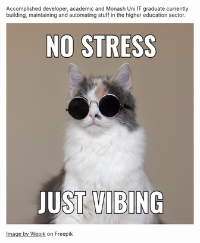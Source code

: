 Accomplished developer, academic and Monash Uni IT graduate currently building, maintaining and automating stuff in the higher education sector. 

<img src="/git_assets/cat_vibe.png" width="536" height="540" />

<a href="https://www.freepik.com/free-vector/simple-vibing-cat-square-meme_58459053.htm#query=funny%20cat%20memes&position=4&from_view=keyword&track=ais_hybrid&uuid=25491b4c-935d-4ccc-ac22-7669f90cf9ae">Image by Wepik</a> on Freepik
